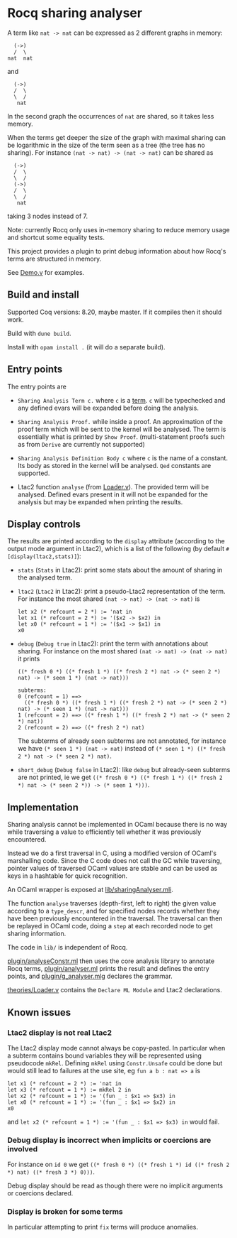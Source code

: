 # Rocq sharing analyser

A term like `nat -> nat` can be expressed as 2 different graphs in memory:

~~~
  (->)
  /  \
nat  nat
~~~

and

~~~
  (->)
  /  \
  \  /
   nat
~~~

In the second graph the occurrences of `nat` are shared, so it takes less memory.

When the terms get deeper the size of the graph with maximal sharing
can be logarithmic in the size of the term seen as a tree (the tree has no sharing).
For instance `(nat -> nat) -> (nat -> nat)` can be shared as

~~~
  (->)
  /  \
  \  /
  (->)
  /  \
  \  /
   nat
~~~

taking 3 nodes instead of 7.

Note: currently Rocq only uses in-memory sharing to reduce memory usage and
shortcut some equality tests.

This project provides a plugin to print debug information about how
Rocq's terms are structured in memory.

See [Demo.v](Demo.v) for examples.

## Build and install

Supported Coq versions: 8.20, maybe master. If it compiles then it should work.

Build with `dune build`.

Install with `opam install .` (it will do a separate build).

## Entry points

The entry points are

- `Sharing Analysis Term c.` where `c` is a [term](https://coq.inria.fr/doc/master/refman/language/core/basic.html#grammar-token-term).
  `c` will be typechecked and any defined evars will be expanded before doing the analysis.

- `Sharing Analysis Proof.` while inside a proof. An approximation of
  the proof term which will be sent to the kernel will be analysed.
  The term is essentially what is printed by `Show Proof`.
  (multi-statement proofs such as from `Derive` are currently not supported)

- `Sharing Analysis Definition Body c` where `c` is the name of a constant.
  Its body as stored in the kernel will be analysed.
  `Qed` constants are supported.

- Ltac2 function `analyse` (from [Loader.v](theories/Loader.v)).
  The provided term will be analysed.
  Defined evars present in it will not be expanded for the analysis
  but may be expanded when printing the results.

## Display controls

The results are printed according to the `display` attribute
(according to the output mode argument in Ltac2), which is a list of
the following (by default `#[display(ltac2,stats)]`):

- `stats` (`Stats` in Ltac2): print some stats about the amount of sharing in the analysed term.

- `ltac2` (`Ltac2` in Ltac2): print a pseudo-Ltac2 representation of the term.
  For instance the most shared `(nat -> nat) -> (nat -> nat)` is

  ~~~
  let x2 (* refcount = 2 *) := 'nat in
  let x1 (* refcount = 2 *) := '($x2 -> $x2) in
  let x0 (* refcount = 1 *) := '($x1 -> $x1) in
  x0
  ~~~

- `debug` (`Debug true` in Ltac2): print the term with annotations about sharing.
  For instance on the most shared `(nat -> nat) -> (nat -> nat)` it prints

  ~~~
  ((* fresh 0 *) ((* fresh 1 *) ((* fresh 2 *) nat -> (* seen 2 *) nat) -> (* seen 1 *) (nat -> nat)))

  subterms:
  0 (refcount = 1) ==>
    ((* fresh 0 *) ((* fresh 1 *) ((* fresh 2 *) nat -> (* seen 2 *) nat) -> (* seen 1 *) (nat -> nat)))
  1 (refcount = 2) ==> ((* fresh 1 *) ((* fresh 2 *) nat -> (* seen 2 *) nat))
  2 (refcount = 2) ==> ((* fresh 2 *) nat)
  ~~~

  The subterms of already seen subterms are not annotated, for
  instance we have `(* seen 1 *) (nat -> nat)` instead of
  `(* seen 1 *) ((* fresh 2 *) nat -> (* seen 2 *) nat)`.

- `short_debug` (`Debug false` in Ltac2): like `debug` but
  already-seen subterms are not printed, ie we get
  `((* fresh 0 *) ((* fresh 1 *) ((* fresh 2 *) nat -> (* seen 2 *)) -> (* seen 1 *)))`.

## Implementation

Sharing analysis cannot be implemented in OCaml because there is no
way while traversing a value to efficiently tell whether it was
previously encountered.

Instead we do a first traversal in C, using a modified version of
OCaml's marshalling code. Since the C code does not call the GC while
traversing, pointer values of traversed OCaml values are stable and
can be used as keys in a hashtable for quick recognition.

An OCaml wrapper is exposed at
[lib/sharingAnalyser.mli](lib/sharingAnalyser.mli).

The function `analyse` traverses (depth-first, left to right) the
given value according to a `type_descr`, and for specified nodes
records whether they have been previously encountered in the
traversal. The traversal can then be replayed in OCaml code, doing a
`step` at each recorded node to get sharing information.

The code in `lib/` is independent of Rocq.

[plugin/analyseConstr.ml](plugin/analyseConstr.ml) then uses the core
analysis library to annotate Rocq terms,
[plugin/analyser.ml](plugin/analyser.ml) prints the result and defines the entry points,
and [plugin/g_analyser.mlg](plugin/g_analyser.mlg) declares the grammar.

[theories/Loader.v](theories/Loader.v) contains the `Declare ML Module`
and Ltac2 declarations.

## Known issues

### Ltac2 display is not real Ltac2

The Ltac2 display mode cannot always be copy-pasted. In particular
when a subterm contains bound variables they will be represented using
pseudocode `mkRel`. Defining `mkRel` using `Constr.Unsafe` could be
done but would still lead to failures at the use site, eg `fun a b : nat => a` is

~~~
let x1 (* refcount = 2 *) := 'nat in
let x3 (* refcount = 1 *) := mkRel 2 in
let x2 (* refcount = 1 *) := '(fun _ : $x1 => $x3) in
let x0 (* refcount = 1 *) := '(fun _ : $x1 => $x2) in
x0
~~~

and `let x2 (* refcount = 1 *) := '(fun _ : $x1 => $x3) in` would fail.

### Debug display is incorrect when implicits or coercions are involved

For instance on `id 0` we get `((* fresh 0 *) ((* fresh 1 *) id ((* fresh 2 *) nat) ((* fresh 3 *) 0)))`.

Debug display should be read as though there were no implicit arguments or coercions declared.

### Display is broken for some terms

In particular attempting to print `fix` terms will produce anomalies.
